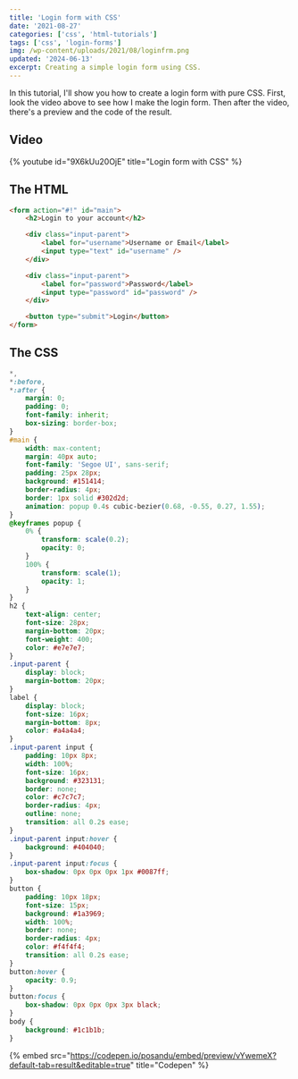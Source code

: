 ```yaml
---
title: 'Login form with CSS'
date: '2021-08-27'
categories: ['css', 'html-tutorials']
tags: ['css', 'login-forms']
img: /wp-content/uploads/2021/08/loginfrm.png
updated: '2024-06-13'
excerpt: Creating a simple login form using CSS.
---
```


In this tutorial, I'll show you how to create a login form with pure CSS. First, look the video above to see how I make the login form. Then after the video, there's a preview and the code of the result.

## Video

{% youtube id="9X6kUu20OjE" title="Login form with CSS" %}

## The HTML

```html
<form action="#!" id="main">
	<h2>Login to your account</h2>

	<div class="input-parent">
		<label for="username">Username or Email</label>
		<input type="text" id="username" />
	</div>

	<div class="input-parent">
		<label for="password">Password</label>
		<input type="password" id="password" />
	</div>

	<button type="submit">Login</button>
</form>
```

## The CSS

```css
*,
*:before,
*:after {
	margin: 0;
	padding: 0;
	font-family: inherit;
	box-sizing: border-box;
}
#main {
	width: max-content;
	margin: 40px auto;
	font-family: 'Segoe UI', sans-serif;
	padding: 25px 28px;
	background: #151414;
	border-radius: 4px;
	border: 1px solid #302d2d;
	animation: popup 0.4s cubic-bezier(0.68, -0.55, 0.27, 1.55);
}
@keyframes popup {
	0% {
		transform: scale(0.2);
		opacity: 0;
	}
	100% {
		transform: scale(1);
		opacity: 1;
	}
}
h2 {
	text-align: center;
	font-size: 28px;
	margin-bottom: 20px;
	font-weight: 400;
	color: #e7e7e7;
}
.input-parent {
	display: block;
	margin-bottom: 20px;
}
label {
	display: block;
	font-size: 16px;
	margin-bottom: 8px;
	color: #a4a4a4;
}
.input-parent input {
	padding: 10px 8px;
	width: 100%;
	font-size: 16px;
	background: #323131;
	border: none;
	color: #c7c7c7;
	border-radius: 4px;
	outline: none;
	transition: all 0.2s ease;
}
.input-parent input:hover {
	background: #404040;
}
.input-parent input:focus {
	box-shadow: 0px 0px 0px 1px #0087ff;
}
button {
	padding: 10px 18px;
	font-size: 15px;
	background: #1a3969;
	width: 100%;
	border: none;
	border-radius: 4px;
	color: #f4f4f4;
	transition: all 0.2s ease;
}
button:hover {
	opacity: 0.9;
}
button:focus {
	box-shadow: 0px 0px 0px 3px black;
}
body {
	background: #1c1b1b;
}
```

{% embed src="https://codepen.io/posandu/embed/preview/vYwemeX?default-tab=result&editable=true" title="Codepen" %}
